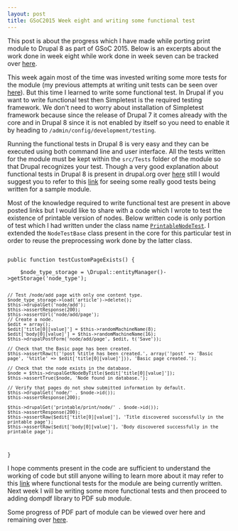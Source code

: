```yaml
---
layout: post
title: GSoC2015 Week eight and writing some functional test
---
```


This post is about the progress which I have made while porting print module to Drupal 8 as part of GSoC 2015. Below is an excerpts about the work done in week eight while work done in week seven can be tracked over <a href="http://zealfire.github.io/GSoC2015-Week-seven-and-writing-unit-test/">here</a>.

This week again most of the time was invested writing some more tests for the module (my previous attempts at writing unit tests can be seen over <a href="http://zealfire.github.io/GSoC2015-Week-seven-and-writing-unit-test/">here</a>). But this time I learned to write some functional test. In Drupal if you want to write functional test then Simpletest is the required testing framework. We don't need to worry about installation of Simpletest framework because since the release of  Drupal 7 it comes already with the core and in Drupal 8 since it is not enabled by itself so you need to enable it by heading to <code>/admin/config/development/testing</code>.

Running the functional tests in Drupal 8 is very easy and they can be executed using both command line and user interface. All the tests written for the module must be kept within the <code>src/Tests</code> folder of the module so that Drupal recognizes your test. Though a very good explanation about functional tests in Drupal 8 is present in drupal.org over <a href="https://api.drupal.org/api/drupal/core!modules!system!core.api.php/group/testing/8">here</a> still I would suggest you to refer to this <a href="http://www.sitepoint.com/automated-testing-drupal-8-modules/">link</a> for seeing some really good tests being written for a sample module.

Most of the knowledge required to write functional test are present in above posted links but I would like to share with a code which I wrote to test the existence of printable version of nodes. Below written code is only portion of test which I had written under the class name <a href="https://github.com/zealfire/printable/blob/master/src/Tests/PrintableNodeTest.php"><code>PrintableNodeTest</code></a>. I extended the <code>NodeTestBase</code> class present in the core for this particular test in order to reuse the preprocessing work done by the latter class. 

<code>
public function testCustomPageExists() { <br/>
    $node_type_storage = \Drupal::entityManager()->getStorage('node_type');

    // Test /node/add page with only one content type.
    $node_type_storage->load('article')->delete();
    $this->drupalGet('node/add');
    $this->assertResponse(200);
    $this->assertUrl('node/add/page');
    // Create a node.
    $edit = array();
    $edit['title[0][value]'] = $this->randomMachineName(8);
    $edit['body[0][value]'] = $this->randomMachineName(16);
    $this->drupalPostForm('node/add/page', $edit, t('Save'));

    // Check that the Basic page has been created.
    $this->assertRaw(t('!post %title has been created.', array('!post' => 'Basic page', '%title' => $edit['title[0][value]'])), 'Basic page created.');

    // Check that the node exists in the database.
    $node = $this->drupalGetNodeByTitle($edit['title[0][value]']);
    $this->assertTrue($node, 'Node found in database.');

    // Verify that pages do not show submitted information by default.
    $this->drupalGet('node/' . $node->id());
    $this->assertResponse(200);

    $this->drupalGet('printable/print/node/' . $node->id());
    $this->assertResponse(200);
    $this->assertRaw($edit['title[0][value]'], 'Title discovered successfully in the printable page');
    $this->assertRaw($edit['body[0][value]'], 'Body discovered successfully in the printable page');
  }
</code> 

I hope comments present in the code are sufficient to understand the working of code but still anyone willing to learn more about it may refer to this <a href="https://github.com/zealfire/printable/tree/master/src/Tests">link</a> where functional tests for the module are being currently written. Next week I will be writing some more functional tests and then proceed to adding dompdf library to PDF sub module.

Some progress of PDF part of  module can be viewed over <a href="https://github.com/zealfire/pdf_api" style="text-decoration:none;" target="_blank">here</a> and remaining over <a href="https://github.com/zealfire/printable">here</a>.
